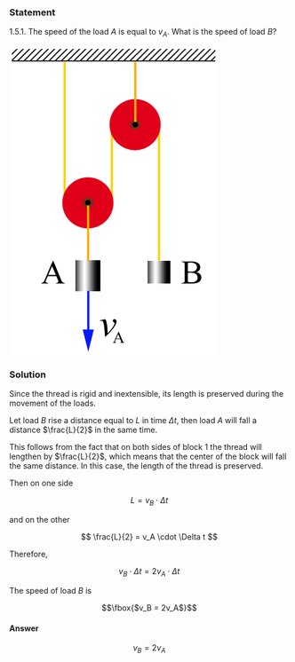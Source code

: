 ###  Statement 

$1.5.1.$ The speed of the load $A$ is equal to $v_A$. What is the speed of load $B$? 

![ For problem $1.5.1$ |376x556, 21%](../../img/1.5.1/statement.png)

### Solution

Since the thread is rigid and inextensible, its length is preserved during the movement of the loads.

Let load $B$ rise a distance equal to $L$ in time $\Delta t$, then load $A$ will fall a distance $\frac{L}{2}$ in the same time.

This follows from the fact that on both sides of block $1$ the thread will lengthen by $\frac{L}{2}$, which means that the center of the block will fall the same distance. In this case, the length of the thread is preserved.

Then on one side

$$L = v_B \cdot \Delta t$$

and on the other

$$ \frac{L}{2} = v_A \cdot \Delta t $$ 

Therefore,

$$v_B \cdot \Delta t = 2v_A \cdot \Delta t$$

The speed of load $B$ is 

$$\fbox{$v_B = 2v_A$}$$

#### Answer

$$v_B = 2v_A$$ 
